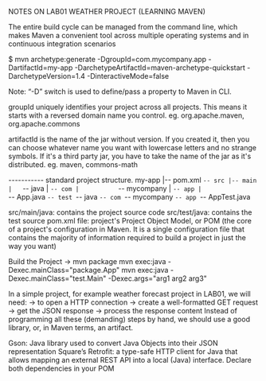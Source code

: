 NOTES ON LAB01 WEATHER PROJECT (LEARNING MAVEN)

The entire build cycle can be managed from the command line, which makes Maven a convenient tool across multiple operating systems and in continuous integration scenarios

$ mvn archetype:generate -DgroupId=com.mycompany.app -DartifactId=my-app -DarchetypeArtifactId=maven-archetype-quickstart -DarchetypeVersion=1.4 -DinteractiveMode=false

Note: “-D” switch is used to define/pass a property to Maven in CLI.

groupId uniquely identifies your project across all projects. This means it starts with a reversed domain name you control. eg. org.apache.maven, org.apache.commons

artifactId is the name of the jar without version. 
If you created it, then you can choose whatever name you want with lowercase letters and no strange symbols. If it's a third party jar, you have to take the name of the jar as it's distributed.
eg. maven, commons-math

----------- standard project structure.
my-app
|-- pom.xml
`-- src
    |-- main
    |   `-- java
    |       `-- com
    |           `-- mycompany
    |               `-- app
    |                   `-- App.java
    `-- test
        `-- java
            `-- com
                `-- mycompany
                    `-- app
                        `-- AppTest.java
                        
src/main/java: contains the project source code
src/test/java: contains the test source
pom.xml file: project's Project Object Model, or POM (the core of a project's configuration in Maven. It is a single configuration file that contains the majority of information required to build a project in just the way you want)

Build the Project -> mvn package
mvn exec:java -Dexec.mainClass="package.App"
mvn exec:java -Dexec.mainClass="test.Main" -Dexec.args="arg1 arg2 arg3"

In a simple project, for example weather forecast project in LAB01, we will need:
 -> to open a HTTP connection
 -> create a well-formatted GET request
 -> get the JSON response
 -> process the response content
 Instead of programming all these (demanding) steps by hand, we should use a good library, or, in Maven terms, an artifact.

Gson: Java library used to convert Java Objects into their JSON representation
Square’s Retrofit: a type-safe HTTP client for Java that allows mapping an external REST API into a local (Java) interface.
Declare both dependencies in your POM
